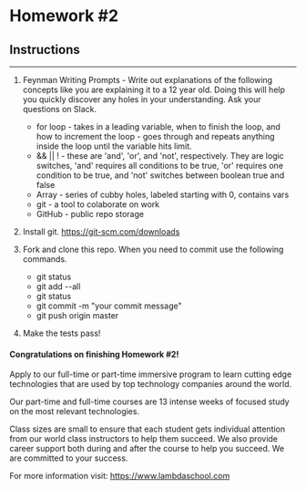 # Homework #2

## Instructions
---
1. Feynman Writing Prompts - Write out explanations of the following concepts like you are explaining it to a 12 year old.  Doing this will help you quickly discover any holes in your understanding.  Ask your questions on Slack.
		
	* for loop - takes in a leading variable, when to finish the loop, and how to increment the loop - goes through and repeats anything inside the loop until the variable hits limit.
	* && || ! - these are 'and', 'or', and 'not', respectively. They are logic switches, 'and' requires all conditions to be true, 'or' requires one condition to be true, and 'not' switches between boolean true and false
	* Array - series of cubby holes, labeled starting with 0, contains vars
	* git - a tool to colaborate on work
	* GitHub - public repo storage


2. Install git.  https://git-scm.com/downloads


3. Fork and clone this repo.  When you need to commit use the following commands.
		
	* git status
	* git add --all
	* git status
	* git commit -m "your commit message"
	* git push origin master


4. Make the tests pass!




#### Congratulations on finishing Homework #2!
Apply to our full-time or part-time immersive program to learn cutting edge technologies that are used by top technology companies around the world.

Our part-time and full-time courses are 13 intense weeks of focused study on the most relevant technologies.  

Class sizes are small to ensure that each student gets individual attention from our world class instructors to help them succeed.  We also provide career support both during and after the course to help you succeed.  We are committed to your success.

For more information visit: https://www.lambdaschool.com

